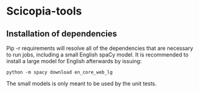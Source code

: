 # Scicopia-tools

## Installation of dependencies

Pip -r requirements will resolve all of the dependencies that are necessary to run jobs, including a small English spaCy model.
It is recommended to install a large model for English afterwards by issuing:

````python -m spacy download en_core_web_lg````

The small models is only meant to be used by the unit tests.